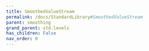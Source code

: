 ```yaml
---
title: SmoothedValueStream
permalink: /docs/StandardLibrary#SmoothedValueStream
parent: smoothing
grand_parent: std.levels
has_children: False
nav_order: 0
---
```

